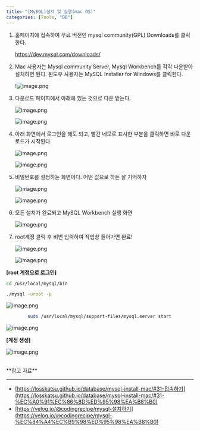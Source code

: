 ```yaml
---
title: "[MySQL]설치 및 실행(mac OS)"
categories: [Tools, "DB"]
---
```


1. 홈페이지에 접속하여 무료 버전인 mysql community(GPL) Downloads를 클릭한다.
    
    <https://dev.mysql.com/downloads/>
    
2.  Mac 사용자는 Mysql community Server, Mysql Workbench를 각각 다운받아 설치하면 된다. 윈도우 사용자는 MySQL Installer for Windows를 클릭한다.
    
    !![image.png](/assets/img/tools/1.png)
    
3. 다운로드 페이지에서 아래에 있는 것으로 다운 받는다.
    
    ![image.png](/assets/img/tools/2.png)
    
    ![image.png](/assets/img/tools/3.png)
    
4. 아래 화면에서 로그인을 해도 되고, 빨간 네모로 표시한 부분을 클릭하면 바로 다운로드가 시작된다.
    
    ![image.png](/assets/img/tools/4.png)
    
    ![image.png](/assets/img/tools/5.png)
    
5. 비밀번호를 설정하는 화면이다. 어떤 값으로 하든 잘 기억하자
    
    ![image.png](/assets/img/tools/6.png)
    
    ![image.png](/assets/img/tools/7.png)
    
6. 모든 설치가 완료되고 MySQL Workbench 실행 화면
    
    ![image.png](/assets/img/tools/8.png)
    
7. root계정 클릭 후 비번 입력하여 작업창 들어가면 완료!
    
    ![image.png](/assets/img/tools/9.png)
    
    ![image.png](/assets/img/tools/10.png)
    

**[root 계정으로 로그인]**

```bash
cd /usr/local/mysql/bin
```

```bash
./mysql -uroot -p
```

![image.png](/assets/img/tools/11.png)

```bash
		sudo /usr/local/mysql/support-files/mysql.server start
```

![image.png](/assets/img/tools/12.png)

**[계정 생성]**

![image.png](/assets/img/tools/13.png)


<br>
**참고 자료**

---

- [https://losskatsu.github.io/database/mysql-install-mac/#31-접속하기](https://losskatsu.github.io/database/mysql-install-mac/#31-%EC%A0%91%EC%86%8D%ED%95%98%EA%B8%B0)
- [https://velog.io/@codingrecipe/mysql-설치하기](https://velog.io/@codingrecipe/mysql-%EC%84%A4%EC%B9%98%ED%95%98%EA%B8%B0)

